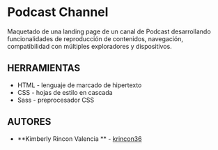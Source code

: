 # Podcast Channel

Maquetado de una landing page de un canal de Podcast desarrollando funcionalidades de reproducción de contenidos, navegación, compatibilidad con múltiples exploradores y dispositivos.

## HERRAMIENTAS 
- HTML - lenguaje de marcado de hipertexto
- CSS - hojas de estilo en cascada
- Sass - preprocesador CSS

## AUTORES

- **Kimberly Rincon Valencia ** - [krincon36](https://github.com/krincon36)
